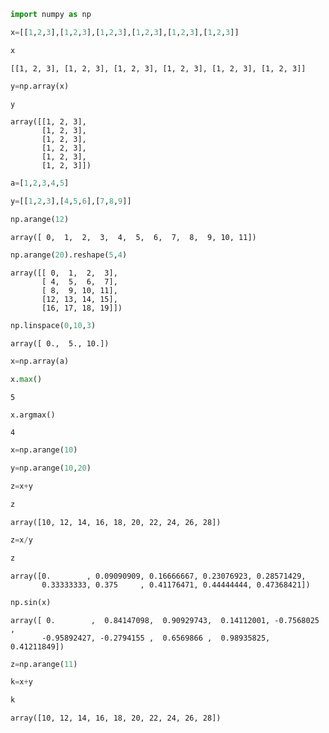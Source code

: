 ```python
import numpy as np
```


```python
x=[[1,2,3],[1,2,3],[1,2,3],[1,2,3],[1,2,3],[1,2,3]]
```


```python
x
```




    [[1, 2, 3], [1, 2, 3], [1, 2, 3], [1, 2, 3], [1, 2, 3], [1, 2, 3]]




```python
y=np.array(x)
```


```python
y
```




    array([[1, 2, 3],
           [1, 2, 3],
           [1, 2, 3],
           [1, 2, 3],
           [1, 2, 3],
           [1, 2, 3]])




```python
a=[1,2,3,4,5]
```


```python
y=[[1,2,3],[4,5,6],[7,8,9]]
```


```python
np.arange(12)
```




    array([ 0,  1,  2,  3,  4,  5,  6,  7,  8,  9, 10, 11])




```python
np.arange(20).reshape(5,4)
```




    array([[ 0,  1,  2,  3],
           [ 4,  5,  6,  7],
           [ 8,  9, 10, 11],
           [12, 13, 14, 15],
           [16, 17, 18, 19]])




```python
np.linspace(0,10,3)
```




    array([ 0.,  5., 10.])




```python
x=np.array(a)
```


```python
x.max()
```




    5




```python
x.argmax()
```




    4




```python
x=np.arange(10)
```


```python
y=np.arange(10,20)
```


```python
z=x+y
```


```python
z
```




    array([10, 12, 14, 16, 18, 20, 22, 24, 26, 28])




```python
z=x/y
```


```python
z
```




    array([0.        , 0.09090909, 0.16666667, 0.23076923, 0.28571429,
           0.33333333, 0.375     , 0.41176471, 0.44444444, 0.47368421])




```python
np.sin(x)
```




    array([ 0.        ,  0.84147098,  0.90929743,  0.14112001, -0.7568025 ,
           -0.95892427, -0.2794155 ,  0.6569866 ,  0.98935825,  0.41211849])




```python
z=np.arange(11)
```


```python
k=x+y
```


```python
k
```




    array([10, 12, 14, 16, 18, 20, 22, 24, 26, 28])




```python

```
